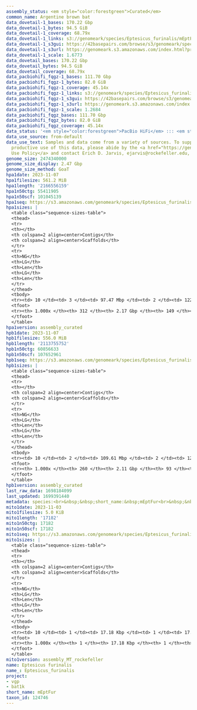 ```yaml
---
assembly_status: <em style="color:forestgreen">Curated</em>
common_name: Argentine brown bat
data_dovetail-1_bases: 170.22 Gbp
data_dovetail-1_bytes: 94.5 GiB
data_dovetail-1_coverage: 68.79x
data_dovetail-1_links: s3://genomeark/species/Eptesicus_furinalis/mEptFur1/genomic_data/dovetail/<br>
data_dovetail-1_s3gui: https://42basepairs.com/browse/s3/genomeark/species/Eptesicus_furinalis/mEptFur1/genomic_data/dovetail/
data_dovetail-1_s3url: https://genomeark.s3.amazonaws.com/index.html?prefix=species/Eptesicus_furinalis/mEptFur1/genomic_data/dovetail/
data_dovetail-1_scale: 1.6773
data_dovetail_bases: 170.22 Gbp
data_dovetail_bytes: 94.5 GiB
data_dovetail_coverage: 68.79x
data_pacbiohifi_fqgz-1_bases: 111.70 Gbp
data_pacbiohifi_fqgz-1_bytes: 82.0 GiB
data_pacbiohifi_fqgz-1_coverage: 45.14x
data_pacbiohifi_fqgz-1_links: s3://genomeark/species/Eptesicus_furinalis/mEptFur1/genomic_data/pacbio_hifi/<br>
data_pacbiohifi_fqgz-1_s3gui: https://42basepairs.com/browse/s3/genomeark/species/Eptesicus_furinalis/mEptFur1/genomic_data/pacbio_hifi/
data_pacbiohifi_fqgz-1_s3url: https://genomeark.s3.amazonaws.com/index.html?prefix=species/Eptesicus_furinalis/mEptFur1/genomic_data/pacbio_hifi/
data_pacbiohifi_fqgz-1_scale: 1.2684
data_pacbiohifi_fqgz_bases: 111.70 Gbp
data_pacbiohifi_fqgz_bytes: 82.0 GiB
data_pacbiohifi_fqgz_coverage: 45.14x
data_status: '<em style="color:forestgreen">PacBio HiFi</em> ::: <em style="color:forestgreen">Dovetail</em>'
data_use_source: from-default
data_use_text: Samples and data come from a variety of sources. To support fair and
  productive use of this data, please abide by the <a href="https://genome10k.soe.ucsc.edu/data-use-policies/">Data
  Use Policy</a> and contact Erich D. Jarvis, ejarvis@rockefeller.edu, with any questions.
genome_size: 2474340000
genome_size_display: 2.47 Gbp
genome_size_method: GoaT
hpa1date: 2023-11-07
hpa1filesize: 561.2 MiB
hpa1length: '2166556159'
hpa1n50ctg: 55411905
hpa1n50scf: 101045139
hpa1seq: https://s3.amazonaws.com/genomeark/species/Eptesicus_furinalis/mEptFur1/assembly_curated/mEptFur1.hap1.decontam.20231107.fasta.gz
hpa1sizes: |
  <table class="sequence-sizes-table">
  <thead>
  <tr>
  <th></th>
  <th colspan=2 align=center>Contigs</th>
  <th colspan=2 align=center>Scaffolds</th>
  </tr>
  <tr>
  <th>NG</th>
  <th>LG</th>
  <th>Len</th>
  <th>LG</th>
  <th>Len</th>
  </tr>
  </thead>
  <tbody>
  <tr><td> 10 </td><td> 3 </td><td> 97.47 Mbp </td><td> 2 </td><td> 122.76 Mbp </td></tr><tr><td> 20 </td><td> 5 </td><td> 88.20 Mbp </td><td> 4 </td><td> 117.86 Mbp </td></tr><tr><td> 30 </td><td> 7 </td><td> 81.44 Mbp </td><td> 6 </td><td> 113.03 Mbp </td></tr><tr><td> 40 </td><td> 11 </td><td> 59.60 Mbp </td><td> 8 </td><td> 109.97 Mbp </td></tr><tr style="background-color:#cccccc;"><td> 50 </td><td> 14 </td><td style="background-color:#88ff88;"> 55.41 Mbp </td><td> 10 </td><td style="background-color:#88ff88;"> 101.05 Mbp </td></tr><tr><td> 60 </td><td> 19 </td><td> 47.62 Mbp </td><td> 12 </td><td> 97.91 Mbp </td></tr><tr><td> 70 </td><td> 24 </td><td> 37.41 Mbp </td><td> 14 </td><td> 86.24 Mbp </td></tr><tr><td> 80 </td><td> 30 </td><td> 24.70 Mbp </td><td> 17 </td><td> 62.93 Mbp </td></tr><tr><td> 90 </td><td> 50 </td><td> 5.13 Mbp </td><td> 21 </td><td> 48.29 Mbp </td></tr><tr><td> 100 </td><td> 312 </td><td> 13.70 Kbp </td><td> 149 </td><td> 13.70 Kbp </td></tr></tbody>
  <tfoot>
  <tr><th> 1.000x </th><th> 312 </th><th> 2.17 Gbp </th><th> 149 </th><th> 2.17 Gbp </th></tr>
  </tfoot>
  </table>
hpa1version: assembly_curated
hpb1date: 2023-11-07
hpb1filesize: 556.0 MiB
hpb1length: '2113755752'
hpb1n50ctg: 60856633
hpb1n50scf: 107652961
hpb1seq: https://s3.amazonaws.com/genomeark/species/Eptesicus_furinalis/mEptFur1/assembly_curated/mEptFur1.hap2.decontam.20231107.fasta.gz
hpb1sizes: |
  <table class="sequence-sizes-table">
  <thead>
  <tr>
  <th></th>
  <th colspan=2 align=center>Contigs</th>
  <th colspan=2 align=center>Scaffolds</th>
  </tr>
  <tr>
  <th>NG</th>
  <th>LG</th>
  <th>Len</th>
  <th>LG</th>
  <th>Len</th>
  </tr>
  </thead>
  <tbody>
  <tr><td> 10 </td><td> 2 </td><td> 109.61 Mbp </td><td> 2 </td><td> 122.29 Mbp </td></tr><tr><td> 20 </td><td> 5 </td><td> 91.22 Mbp </td><td> 4 </td><td> 117.19 Mbp </td></tr><tr><td> 30 </td><td> 7 </td><td> 85.61 Mbp </td><td> 6 </td><td> 113.04 Mbp </td></tr><tr><td> 40 </td><td> 10 </td><td> 70.64 Mbp </td><td> 8 </td><td> 108.42 Mbp </td></tr><tr style="background-color:#cccccc;"><td> 50 </td><td> 13 </td><td style="background-color:#88ff88;"> 60.86 Mbp </td><td> 9 </td><td style="background-color:#88ff88;"> 107.65 Mbp </td></tr><tr><td> 60 </td><td> 16 </td><td> 55.54 Mbp </td><td> 12 </td><td> 96.10 Mbp </td></tr><tr><td> 70 </td><td> 21 </td><td> 35.78 Mbp </td><td> 14 </td><td> 85.44 Mbp </td></tr><tr><td> 80 </td><td> 29 </td><td> 20.27 Mbp </td><td> 17 </td><td> 62.93 Mbp </td></tr><tr><td> 90 </td><td> 47 </td><td> 6.20 Mbp </td><td> 20 </td><td> 54.28 Mbp </td></tr><tr><td> 100 </td><td> 260 </td><td> 14.88 Kbp </td><td> 93 </td><td> 14.88 Kbp </td></tr></tbody>
  <tfoot>
  <tr><th> 1.000x </th><th> 260 </th><th> 2.11 Gbp </th><th> 93 </th><th> 2.11 Gbp </th></tr>
  </tfoot>
  </table>
hpb1version: assembly_curated
last_raw_data: 1698184099
last_updated: 1699391440
metadata: species:<br>&nbsp;&nbsp;short_name:&nbsp;mEptFur<br>&nbsp;&nbsp;name:&nbsp;Eptesicus&nbsp;furinalis<br>&nbsp;&nbsp;taxon_id:&nbsp;124746<br>&nbsp;&nbsp;common_name:&nbsp;Argentine&nbsp;brown&nbsp;bat<br>&nbsp;&nbsp;order:<br>&nbsp;&nbsp;&nbsp;&nbsp;name:&nbsp;Chiroptera<br>&nbsp;&nbsp;family:<br>&nbsp;&nbsp;&nbsp;&nbsp;name:&nbsp;Vespertilionidae<br>&nbsp;&nbsp;individuals:<br>&nbsp;&nbsp;-&nbsp;mEptFur1<br>&nbsp;&nbsp;genome_size:&nbsp;2474340000<br>&nbsp;&nbsp;genome_size_method:&nbsp;GoaT<br>&nbsp;&nbsp;project:&nbsp;[&nbsp;vgp&nbsp;,&nbsp;bat1k&nbsp;]<br>
mito1date: 2023-11-03
mito1filesize: 5.0 KiB
mito1length: '17182'
mito1n50ctg: 17182
mito1n50scf: 17182
mito1seq: https://s3.amazonaws.com/genomeark/species/Eptesicus_furinalis/mEptFur1/assembly_MT_rockefeller/mEptFur1.MT.20231103.fasta.gz
mito1sizes: |
  <table class="sequence-sizes-table">
  <thead>
  <tr>
  <th></th>
  <th colspan=2 align=center>Contigs</th>
  <th colspan=2 align=center>Scaffolds</th>
  </tr>
  <tr>
  <th>NG</th>
  <th>LG</th>
  <th>Len</th>
  <th>LG</th>
  <th>Len</th>
  </tr>
  </thead>
  <tbody>
  <tr><td> 10 </td><td> 1 </td><td> 17.18 Kbp </td><td> 1 </td><td> 17.18 Kbp </td></tr><tr><td> 20 </td><td> 1 </td><td> 17.18 Kbp </td><td> 1 </td><td> 17.18 Kbp </td></tr><tr><td> 30 </td><td> 1 </td><td> 17.18 Kbp </td><td> 1 </td><td> 17.18 Kbp </td></tr><tr><td> 40 </td><td> 1 </td><td> 17.18 Kbp </td><td> 1 </td><td> 17.18 Kbp </td></tr><tr style="background-color:#cccccc;"><td> 50 </td><td> 1 </td><td style="background-color:#ff8888;"> 17.18 Kbp </td><td> 1 </td><td style="background-color:#ff8888;"> 17.18 Kbp </td></tr><tr><td> 60 </td><td> 1 </td><td> 17.18 Kbp </td><td> 1 </td><td> 17.18 Kbp </td></tr><tr><td> 70 </td><td> 1 </td><td> 17.18 Kbp </td><td> 1 </td><td> 17.18 Kbp </td></tr><tr><td> 80 </td><td> 1 </td><td> 17.18 Kbp </td><td> 1 </td><td> 17.18 Kbp </td></tr><tr><td> 90 </td><td> 1 </td><td> 17.18 Kbp </td><td> 1 </td><td> 17.18 Kbp </td></tr><tr><td> 100 </td><td> 1 </td><td> 17.18 Kbp </td><td> 1 </td><td> 17.18 Kbp </td></tr></tbody>
  <tfoot>
  <tr><th> 1.000x </th><th> 1 </th><th> 17.18 Kbp </th><th> 1 </th><th> 17.18 Kbp </th></tr>
  </tfoot>
  </table>
mito1version: assembly_MT_rockefeller
name: Eptesicus furinalis
name_: Eptesicus_furinalis
project:
- vgp
- bat1k
short_name: mEptFur
taxon_id: 124746
---
```

